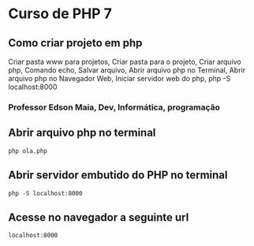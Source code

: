 # Curso de PHP 7

## Como criar projeto em php

Criar pasta www para projetos, Criar pasta para o projeto, Criar arquivo php, Comando echo, Salvar arquivo, Abrir arquivo php no Terminal, Abrir arquivo php no Navegador Web, Iniciar servidor web do php, php -S localhost:8000

### Professor Edson Maia, Dev, Informática, programação

## Abrir arquivo php no terminal
```
php ola.php
```

## Abrir servidor embutido do PHP no terminal
```
php -S localhost:8000
```

## Acesse no navegador a seguinte url
```
localhost:8000
```

